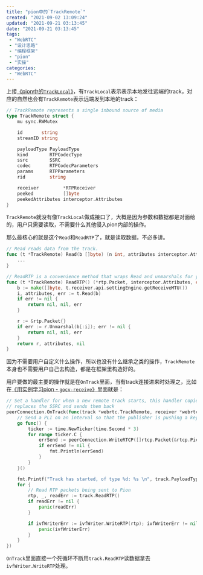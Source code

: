 ```yaml
---
title: "pion中的`TrackRemote`"
created: "2021-09-02 13:09:24"
updated: "2021-09-21 03:13:45"
date: "2021-09-21 03:13:45"
tags: 
 - "WebRTC"
 - "设计思路"
 - "编程框架"
 - "pion"
 - "实操"
categories: 
 - "WebRTC"
---
```


上接[《pion中的`TrackLocal`》](TrackLocal.md)，有`TrackLocal`表示表示本地发往远端的track，对应的自然也会有`TrackRemote`表示远端发到本地的track：

```go
// TrackRemote represents a single inbound source of media
type TrackRemote struct {
	mu sync.RWMutex

	id       string
	streamID string

	payloadType PayloadType
	kind        RTPCodecType
	ssrc        SSRC
	codec       RTPCodecParameters
	params      RTPParameters
	rid         string

	receiver         *RTPReceiver
	peeked           []byte
	peekedAttributes interceptor.Attributes
}
```

`TrackRemote`就没有像`TrackLocal`做成接口了，大概是因为参数和数据都是对面给的，用户只需要读取，不需要什么其他侵入pion内部的操作。

那么最核心的就是这个`Read`和`ReadRTP`了，就是读取数据，不必多讲。

```go
// Read reads data from the track.
func (t *TrackRemote) Read(b []byte) (n int, attributes interceptor.Attributes, err error) {
    ...
}

// ReadRTP is a convenience method that wraps Read and unmarshals for you.
func (t *TrackRemote) ReadRTP() (*rtp.Packet, interceptor.Attributes, error) {
	b := make([]byte, t.receiver.api.settingEngine.getReceiveMTU())
	i, attributes, err := t.Read(b)
	if err != nil {
		return nil, nil, err
	}

	r := &rtp.Packet{}
	if err := r.Unmarshal(b[:i]); err != nil {
		return nil, nil, err
	}
	return r, attributes, nil
}
```

因为不需要用户自定义什么操作，所以也没有什么继承之类的操作，`TrackRemote`本身也不需要用户自己去构造，都是在框架里构造好的。

用户要做的最主要的操作就是在`OnTrack`里面，当有track连接进来时处理之，比如在[《用实例学习pion - `gocv-receive`》](gocv-receive.md)里面就是：

```go
// Set a handler for when a new remote track starts, this handler copies inbound RTP packets,
// replaces the SSRC and sends them back
peerConnection.OnTrack(func(track *webrtc.TrackRemote, receiver *webrtc.RTPReceiver) {
    // Send a PLI on an interval so that the publisher is pushing a keyframe every rtcpPLIInterval
    go func() {
        ticker := time.NewTicker(time.Second * 3)
        for range ticker.C {
            errSend := peerConnection.WriteRTCP([]rtcp.Packet{&rtcp.PictureLossIndication{MediaSSRC: uint32(track.SSRC())}})
            if errSend != nil {
                fmt.Println(errSend)
            }
        }
    }()

    fmt.Printf("Track has started, of type %d: %s \n", track.PayloadType(), track.Codec().RTPCodecCapability.MimeType)
    for {
        // Read RTP packets being sent to Pion
        rtp, _, readErr := track.ReadRTP()
        if readErr != nil {
            panic(readErr)
        }

        if ivfWriterErr := ivfWriter.WriteRTP(rtp); ivfWriterErr != nil {
            panic(ivfWriterErr)
        }
    }
})
```

`OnTrack`里面直接一个死循环不断用`track.ReadRTP`读数据拿去`ivfWriter.WriteRTP`处理。